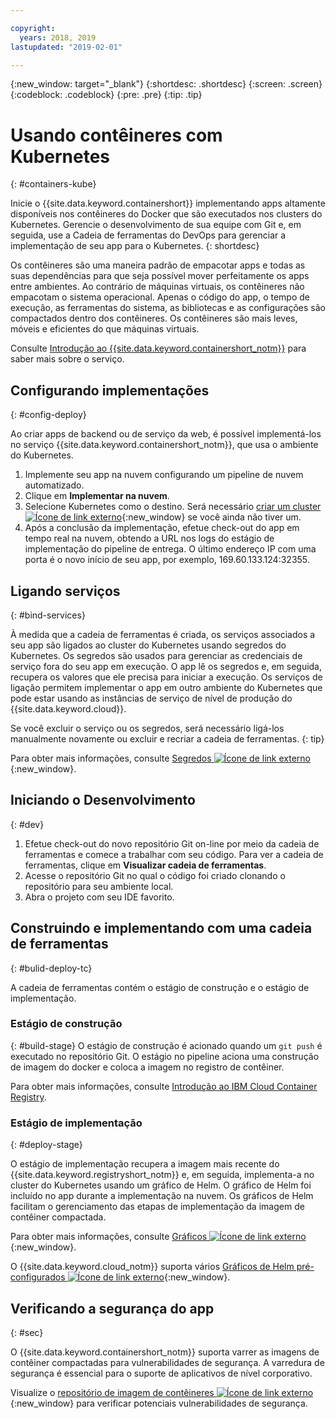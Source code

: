 ```yaml
---

copyright:
  years: 2018, 2019
lastupdated: "2019-02-01"

---
```

{:new_window: target="_blank"}
{:shortdesc: .shortdesc}
{:screen: .screen}
{:codeblock: .codeblock}
{:pre: .pre}
{:tip: .tip}

# Usando contêineres com Kubernetes
{: #containers-kube}

Inicie o {{site.data.keyword.containershort}} implementando apps altamente disponíveis nos contêineres do Docker que são executados nos clusters do Kubernetes. Gerencie o desenvolvimento de sua equipe com Git e, em seguida, use a Cadeia de ferramentas do DevOps para gerenciar a implementação de seu app para o Kubernetes.
{: shortdesc}

Os contêineres são uma maneira padrão de empacotar apps e todas as suas dependências para que seja possível mover perfeitamente os apps entre ambientes. Ao contrário de máquinas virtuais, os contêineres não empacotam o sistema operacional. Apenas o código do app, o tempo de execução, as ferramentas do sistema, as bibliotecas e as configurações são compactados dentro dos contêineres. Os contêineres são mais leves, móveis e eficientes do que máquinas virtuais.

Consulte [Introdução ao {{site.data.keyword.containershort_notm}}](/docs/containers/container_index.html#container_index) para saber mais sobre o serviço.

## Configurando implementações
{: #config-deploy}

Ao criar apps de backend ou de serviço da web, é possível implementá-los no serviço {{site.data.keyword.containershort_notm}}, que usa o ambiente do Kubernetes.

1. Implemente seu app na nuvem configurando um pipeline de nuvem automatizado.
2. Clique em **Implementar na nuvem**.
3. Selecione Kubernetes como o destino. Será necessário [criar um cluster ![Ícone de link externo](../../icons/launch-glyph.svg "Ícone de link externo")](https://{DomainName}/containers-kubernetes/catalog/cluster/create){:new_window} se você ainda não tiver um.
4. Após a conclusão da implementação, efetue check-out do app em tempo real na nuvem, obtendo a URL nos logs do estágio de implementação do pipeline de entrega. O último endereço IP com uma porta é o novo início de seu app, por exemplo, 169.60.133.124:32355.

## Ligando serviços
{: #bind-services}

À medida que a cadeia de ferramentas é criada, os serviços associados a seu app são ligados ao cluster do Kubernetes usando segredos do Kubernetes. Os segredos são usados para gerenciar as credenciais de serviço fora do seu app em execução. O app lê os segredos e, em seguida, recupera os valores que ele precisa para iniciar a execução. Os serviços de ligação permitem implementar o app em outro ambiente do Kubernetes que pode estar usando as instâncias de serviço de nível de produção do {{site.data.keyword.cloud}}.

Se você excluir o serviço ou os segredos, será necessário ligá-los manualmente novamente ou excluir e recriar a cadeia de ferramentas.
{: tip}

Para obter mais informações, consulte [Segredos ![Ícone de link externo](../../icons/launch-glyph.svg "Ícone de link externo")](https://kubernetes.io/docs/concepts/configuration/secret/){:new_window}.

## Iniciando o Desenvolvimento
{: #dev}

1. Efetue check-out do novo repositório Git on-line por meio da cadeia de ferramentas e comece a trabalhar com seu código. Para ver a cadeia de ferramentas, clique em **Visualizar cadeia de ferramentas**.
2. Acesse o repositório Git no qual o código foi criado clonando o repositório para seu ambiente local.
3. Abra o projeto com seu IDE favorito.

## Construindo e implementando com uma cadeia de ferramentas
{: #bulid-deploy-tc}

A cadeia de ferramentas contém o estágio de construção e o estágio de implementação.

### Estágio de construção
{: #build-stage}
O estágio de construção é acionado quando um `git push` é executado no repositório Git. O estágio no pipeline aciona uma construção de imagem do docker e coloca a imagem no registro de contêiner.

Para obter mais informações, consulte [Introdução ao IBM Cloud Container Registry](/docs/services/Registry/index.html#index).

### Estágio de implementação
{: #deploy-stage}

O estágio de implementação recupera a imagem mais recente do {{site.data.keyword.registryshort_notm}} e, em seguida, implementa-a no cluster do Kubernetes usando um gráfico de Helm. O gráfico de Helm foi incluído no app durante a implementação na nuvem. Os gráficos de Helm facilitam o gerenciamento das etapas de implementação da imagem de contêiner compactada.

Para obter mais informações, consulte [Gráficos ![Ícone de link externo](../../icons/launch-glyph.svg "Ícone de link externo")](https://docs.helm.sh/developing_charts/){:new_window}.

O {{site.data.keyword.cloud_notm}} suporta vários [Gráficos de Helm pré-configurados ![Ícone de link externo](../../icons/launch-glyph.svg "Ícone de link externo")](https://{DomainName}/containers-kubernetes/solutions/helm-charts){:new_window}.

## Verificando a segurança do app
{: #sec}

O {{site.data.keyword.containershort_notm}} suporta varrer as imagens de contêiner compactadas para vulnerabilidades de segurança. A varredura de segurança é essencial para o suporte de aplicativos de nível corporativo.

Visualize o [repositório de imagem de
contêineres ![Ícone de link externo](../../icons/launch-glyph.svg "Ícone de link externo")](https://{DomainName}/containers-kubernetes/registry/private){:new_window} para verificar potenciais vulnerabilidades de segurança.
